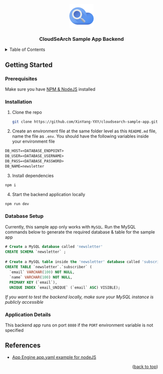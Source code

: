 <div id="top"></div>



<!-- PROJECT LOGO -->
<br />
<div align="center">
    <img src="logo.png" alt="Logo" width="80" height="80">


  <h3 align="center">CloudSeArch Sample App Backend</h3>

  </p>
</div>



<!-- TABLE OF CONTENTS -->
<details>
  <summary>Table of Contents</summary>
  <ol>
    <li>
      <a href="#getting-started">Getting Started</a>
      <ul>
        <li><a href="#prerequisites">Prerequisites</a></li>
        <li><a href="#installation">Installation</a></li>
        <li><a href="#database-setup">Database Setup</a></li>
        <li><a href="#application-details">Application Details</a></li>
      </ul>
    </li>
    <li><a href="#references">References</a></li>
  </ol>
</details>




<!-- GETTING STARTED -->
## Getting Started


### Prerequisites

Make sure you have [NPM & NodeJS](https://docs.npmjs.com/downloading-and-installing-node-js-and-npm) installed

### Installation

1. Clone the repo
   ```bash
   git clone https://github.com/XinYang-YXY/cloudsearch-sample-app.git
   ```
2. Create an environment file at the same folder level as this `README.md` file, name the file as `.env`. You should have the following variables inside your environment file
```txt
DB_HOST=<DATABASE_ENDPOINT>
DB_USER=<DATABASE_USERNAME>
DB_PASS=<DATABASE_PASSWORD>
DB_NAME=newsletter
```
3. Install dependencies
```bash
npm i
```
4. Start the backend application locally
```bash
npm run dev
```

### Database Setup
Currently, this sample app only works with `MySQL`. Run the MySQL commands below to generate the required database & table for the sample app

```sql
# Create a MySQL database called 'newsletter'
CREATE SCHEMA `newsletter` ;

# Create a MySQL table inside the 'newsletter' database called 'subscriber'
CREATE TABLE `newsletter`.`subscriber` (
  `email` VARCHAR(100) NOT NULL,
  `name` VARCHAR(100) NOT NULL,
  PRIMARY KEY (`email`),
  UNIQUE INDEX `email_UNIQUE` (`email` ASC) VISIBLE);
```

_If you want to test the backend locally, make sure your MySQL instance is publicly accessible_


### Application Details
This backend app runs on port `8080` if the `PORT` environment variable is not specified


## References

* [App Engine app.yaml example for nodeJS](https://github.com/GoogleCloudPlatform/nodejs-docs-samples/tree/bae7a4035f85fba1c2268998c71f02a188ff2414/cloud-sql/mysql/mysql)

<p align="right">(<a href="#top">back to top</a>)</p>